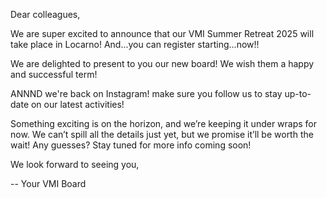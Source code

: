 Dear colleagues,

We are super excited to announce that our VMI Summer Retreat 2025 will take place in Locarno! And...you can register starting...now!!

We are delighted to present to you our new board! We wish them a happy and successful term!

ANNND we're back on Instagram! make sure you follow us to stay up-to-date on our latest activities!

Something exciting is on the horizon, and we’re keeping it under wraps for now. We can’t spill all the details just yet, but we promise it’ll be worth the wait!
Any guesses? Stay tuned for more info coming soon!

We look forward to seeing you,

-- Your VMI Board
